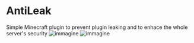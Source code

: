 # AntiLeak
Simple Minecraft plugin to prevent plugin leaking and to enhace the whole server's security
![immagine](https://user-images.githubusercontent.com/44903677/111306873-0e983700-8659-11eb-8e1b-10d140da433c.png)
![immagine](https://user-images.githubusercontent.com/44903677/111306928-1ce65300-8659-11eb-8ba8-9f38a0144be4.png)
